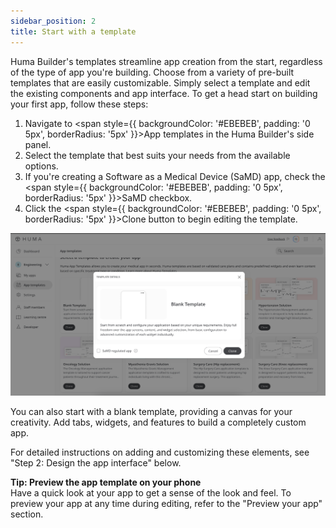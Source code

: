 ```yaml
---
sidebar_position: 2
title: Start with a template
---
```


Huma Builder's templates streamline app creation from the start, regardless of the type of app you're building. Choose from a variety of pre-built templates that are easily customizable. Simply select a template and edit the existing components and app interface.
To get a head start on building your first app, follow these steps:

1. Navigate to <span style={{ backgroundColor: '#EBEBEB', padding: '0 5px', borderRadius: '5px' }}>App templates</span> in the Huma Builder's side panel.
2. Select the template that best suits your needs from the available options.
3. If you're creating a Software as a Medical Device (SaMD) app, check the <span style={{ backgroundColor: '#EBEBEB', padding: '0 5px', borderRadius: '5px' }}>SaMD</span> checkbox.
4. Click the <span style={{ backgroundColor: '#EBEBEB', padding: '0 5px', borderRadius: '5px' }}>Clone</span> button to begin editing the template. 

![alt text](../assets/Tempelate.png)

You can also start with a blank template, providing a canvas for your creativity. Add tabs, widgets, and features to build a completely custom app.
<p>For detailed instructions on adding and customizing these elements, see "Step 2: Design the app interface" below.</p>

<div style={{ backgroundColor: 'transparent', border: '1px solid #297A7A', borderBottomWidth: '3px', borderRightWidth: '3px', padding: '10px', borderRadius: '5px', marginBottom: '10px' }}>
  <strong>Tip: Preview the app template on your phone</strong><br/>
  <span>Have a quick look at your app to get a sense of the look and feel. To preview your app at any time during editing, refer to the "Preview your app" section.</span>
</div>
